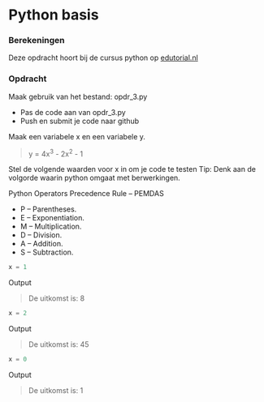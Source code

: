 # Python basis

### Berekeningen
Deze opdracht hoort bij de cursus python op [edutorial.nl](https://www.edutorial.nl/course/python)

### Opdracht
Maak gebruik van het bestand: opdr_3.py
* Pas de code aan van opdr_3.py
* Push en submit je code naar github

Maak een variabele x en een variabele y. 

> y = 4x<sup>3</sup> - 2x<sup>2</sup> - 1

Stel de volgende waarden voor x in om je code te testen
Tip: Denk aan de volgorde waarin python omgaat met berwerkingen.  

Python Operators Precedence Rule – PEMDAS  
- P – Parentheses.
- E – Exponentiation.
- M – Multiplication.
- D – Division.
- A – Addition.
- S – Subtraction.
```python
x = 1
```
Output
> De uitkomst is: 8

```python
x = 2
```
Output
> De uitkomst is: 45

```python
x = 0
```
Output
> De uitkomst is: 1




